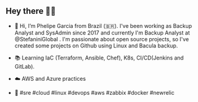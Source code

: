## Hey there 👨‍💻 ##

- 👋 Hi, I’m Phelipe Garcia from Brazil (🇧🇷). I've been working as Backup Analyst and SysAdmin since 2017 and currently I'm Backup Analyst at  @StefaniniGlobal . I'm passionate about open source projects, so I've created some projects on Github using Linux and Bacula backup.

- 📚 Learning IaC (Terraform, Ansible, Chef), K8s, CI/CD(Jenkins and GitLab).
- ☁️️ AWS and Azure practices
- 🚀 #sre #cloud #linux #devops #aws #zabbix #docker #newrelic

<!---
phelipegarcia/phelipegarcia is a ✨ special ✨ repository because its `README.md` (this file) appears on your GitHub profile.
You can click the Preview link to take a look at your changes.
--->
